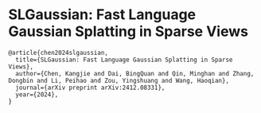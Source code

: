 # SLGaussian: Fast Language Gaussian Splatting in Sparse Views

```
@article{chen2024slgaussian,
  title={SLGaussian: Fast Language Gaussian Splatting in Sparse Views},
  author={Chen, Kangjie and Dai, BingQuan and Qin, Minghan and Zhang, Dongbin and Li, Peihao and Zou, Yingshuang and Wang, Haoqian},
  journal={arXiv preprint arXiv:2412.08331},
  year={2024},
}
```
